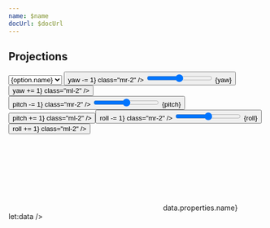 ```yaml
---
name: $name
docUrl: $docUrl
---
```


<script lang="ts">
	import { geoAlbersUsa, geoAlbers, geoEqualEarth, geoEquirectangular, geoMercator, geoNaturalEarth1, geoOrthographic } from 'd3-geo';
	import { index } from 'd3-array';
	import { scaleQuantize } from 'd3-scale';
	import { feature } from 'topojson-client';

	import { mdiChevronLeft, mdiChevronRight } from '@mdi/js';
	import { Button, Field } from 'svelte-ux'

	import Preview from '$lib/docs/Preview.svelte';
	import Chart, { Canvas, Svg } from '$lib/components/Chart.svelte';
	import GeoPath from '$lib/components/GeoPath.svelte';
	import Graticule from '$lib/components/Graticule.svelte';
	import Tooltip from '$lib/components/Tooltip.svelte';
	import TooltipItem from '$lib/components/TooltipItem.svelte';

	export let data;

	let projection = geoOrthographic;
	const projections = [
		{ name: 'Albers', value: geoAlbers },
		{ name: 'AlbersUsa', value: geoAlbersUsa },
		{ name: 'Equal Earth', value: geoEqualEarth },
		{ name: 'Equirectangular', value: geoEquirectangular },
		{ name: 'Mercator', value: geoMercator },
		{ name: 'Natural Earth', value: geoNaturalEarth1 },
		{ name: 'Orthographic', value: geoOrthographic },
	]

	const geojson = feature(data.geojson, data.geojson.objects.countries);

	let yaw = 0;
	let pitch = 0;
	let roll = 0;
</script>

## Projections

<div class="grid grid-cols-[1fr,1fr,1fr,auto,auto] gap-2 mb-2">
	<Field label="Projections" let:id>
		<select bind:value={projection} class="w-full outline-none appearance-none text-sm" {id}>
			{#each projections as option}
				<option value={option.value}>{option.name}</option>
			{/each}
		</select>
	</Field>
	<Field label="Yaw" let:id>
		<Button icon={mdiChevronLeft} on:click={() => yaw -= 1} class="mr-2" />
		<input type="range" bind:value={yaw} min={-360} max={360} {id} class="h-6 w-full" /> <span class="ml-4 text-sm text-black/50">{yaw}</span>
		<Button icon={mdiChevronRight} on:click={() => yaw += 1} class="ml-2" />
	</Field>
	<Field label="Pitch" let:id>
		<Button icon={mdiChevronLeft} on:click={() => pitch -= 1} class="mr-2" />
		<input type="range" bind:value={pitch} min={-90} max={90} {id} class="h-6 w-full" /> <span class="ml-4 text-sm text-black/50">{pitch}</span>
		<Button icon={mdiChevronRight} on:click={() => pitch += 1} class="ml-2" />
	</Field>
	<Field label="Roll" let:id>
		<Button icon={mdiChevronLeft} on:click={() => roll -= 1} class="mr-2" />
		<input type="range" bind:value={roll} min={-180} max={180} {id} class="h-6 w-full" /> <span class="ml-4 text-sm text-black/50">{roll}</span>
		<Button icon={mdiChevronRight} on:click={() => roll += 1} class="ml-2" />
	</Field>
</div>

<Preview>
	<div class="h-[600px]">
		<Chart
			geo={{
				projection,
				geojson,
				rotate: {
					yaw,
					pitch,
					roll
				}
			}}
			tooltip={{ mode: 'manual' }}
			let:tooltip
		>
			<Svg>
				<GeoPath geojson={{ type: 'Sphere' }} class="stroke-black fill-blue-300" />
				{#each geojson.features as feature}
					<GeoPath geojson={feature} {tooltip} class="stroke-black fill-white hover:fill-gray-300" />
				{/each}
				<Graticule class="stroke-black/20 pointer-events-none" />
			</Svg>
			<Tooltip header={(data) => data.properties.name} let:data />
		</Chart>
	</div>
</Preview>

<Preview>
	<div class="h-[600px]">
		<Chart
			geo={{
				projection,
				geojson,
				rotate: {
					yaw,
					pitch,
					roll
				}
			}}
		>
			<Canvas>
				<GeoPath geojson={{ type: 'Sphere' }} fill="#93c5fd" />
			</Canvas>
			<Canvas>
				<GeoPath {geojson} fill="white"/>
			</Canvas>
			<Canvas>
				<Graticule stroke="rgba(0,0,0,.20)" />
			</Canvas>
		</Chart>
	</div>
</Preview>
